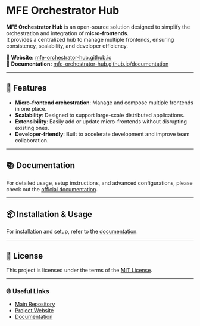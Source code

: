 # MFE Orchestrator Hub

**MFE Orchestrator Hub** is an open-source solution designed to simplify the orchestration and integration of **micro-frontends**.  
It provides a centralized hub to manage multiple frontends, ensuring consistency, scalability, and developer efficiency.

🔗 **Website:** [mfe-orchestrator-hub.github.io](https://mfe-orchestrator-hub.github.io/)  
📖 **Documentation:** [mfe-orchestrator-hub.github.io/documentation](https://mfe-orchestrator-hub.github.io/documentation/)  

---

## 🚀 Features
- **Micro-frontend orchestration**: Manage and compose multiple frontends in one place.
- **Scalability**: Designed to support large-scale distributed applications.
- **Extensibility**: Easily add or update micro-frontends without disrupting existing ones.
- **Developer-friendly**: Built to accelerate development and improve team collaboration.

---

## 📚 Documentation
For detailed usage, setup instructions, and advanced configurations, please check out the [official documentation](https://mfe-orchestrator-hub.github.io/documentation/).

---

## 📦 Installation & Usage
For installation and setup, refer to the [documentation](https://mfe-orchestrator-hub.github.io/documentation/docs/intro).

---

## 📄 License
This project is licensed under the terms of the [MIT License](LICENSE).

---

### 🌐 Useful Links
- [Main Repository](https://github.com/mfe-orchestrator-hub/mfe-orchestrator-hub)  
- [Project Website](https://mfe-orchestrator-hub.github.io/)  
- [Documentation](https://mfe-orchestrator-hub.github.io/documentation/)
